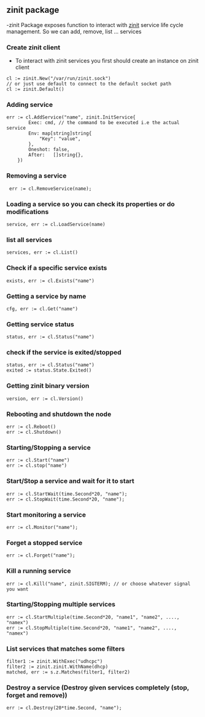 ## zinit package

-zinit Package exposes function to interact with [zinit](https://github.com/threefoldtech/zinit) service life cycle management. So we can add, remove, list ... services

### Create zinit client

- To interact with zinit services you first should create an instance on zinit client

```
cl := zinit.New("/var/run/zinit.sock")
// or just use default to connect to the default socket path
cl := zinit.Default()
```

### Adding service

```
err := cl.AddService("name", zinit.InitService{
		Exec: cmd, // the command to be executed i.e the actual service
		Env: map[string]string{
			"Key": "value",
		},
        Oneshot: false,
		After:   []string{},
	})
```

### Removing a service

```
 err := cl.RemoveService(name);
```

### Loading a service so you can check its properties or do modifications

```
service, err := cl.LoadService(name)
```

### list all services

```
services, err := cl.List()
```

### Check if a specific service exists

```
exists, err := cl.Exists("name")
```

### Getting a service by name

```
cfg, err := cl.Get("name")
```

### Getting service status

```
status, err := cl.Status("name")
```

### check if the service is exited/stopped

```
status, err := cl.Status("name")
exited := status.State.Exited()

```

### Getting zinit binary version

```
version, err := cl.Version()
```

### Rebooting and shutdown the node

```
err := cl.Reboot()
err := cl.Shutdown()
```

### Starting/Stopping a service

```
err := cl.Start("name")
err := cl.stop("name")
```

### Start/Stop a service and wait for it to start

```
err := cl.StartWait(time.Second*20, "name");
err := cl.StopWait(time.Second*20, "name");
```

### Start monitoring a service

```
err := cl.Monitor("name");
```

### Forget a stopped service

```
err := cl.Forget("name");
```

### Kill a running service

```
err := cl.Kill("name", zinit.SIGTERM); // or choose whatever signal you want
```

### Starting/Stopping multiple services

```
err := cl.StartMultiple(time.Second*20, "name1", "name2", ...., "namex")
err := cl.StopMultiple(time.Second*20, "name1", "name2", ...., "namex")
```

### List services that matches some filters

```
filter1 := zinit.WithExec("udhcpc")
filter2 := zinit.zinit.WithName(dhcp)
matched, err := s.z.Matches(filter1, filter2)
```

### Destroy a service (Destroy given services completely (stop, forget and remove))

```
err := cl.Destroy(20*time.Second, "name");
```

